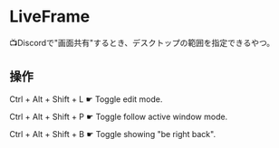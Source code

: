 # LiveFrame

📺Discordで"画面共有"するとき、デスクトップの範囲を指定できるやつ。

## 操作

Ctrl + Alt + Shift + L ☛ Toggle edit mode.

Ctrl + Alt + Shift + P ☛ Toggle follow active window mode.

Ctrl + Alt + Shift + B ☛ Toggle showing "be right back".
